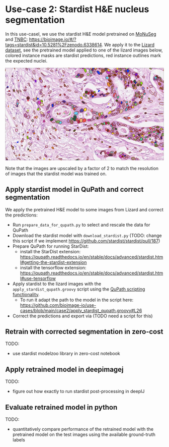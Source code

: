# Use-case 2: Stardist H&E nucleus segmentation

In this use-casel, we use the stardist H&E model pretrained on [MoNuSeg](https://monuseg.grand-challenge.org/Data/) and [TNBC](https://zenodo.org/record/1175282#.X6mwG9so-CN): https://bioimage.io/#/?tags=stardist&id=10.5281%2Fzenodo.6338614.
We apply it to the [Lizard dataset](https://warwick.ac.uk/fac/cross_fac/tia/data/lizard/), see the pretrained model applied to one of the lizard images below, colored instance masks are stardist predictions, red instance outlines mark the expected nuclei.

<img src="images/stardist_he_lizard.png" alt="drawing" width="800"/>

Note that the images are upscaled by a factor of 2 to match the resolution of images that the stardist model was trained on.

## Apply stardist model in QuPath and correct segmentation

We apply the pretrained H&E model to some images from Lizard and correct the predictions:
- Run `prepare_data_for_qupath.py` to select and rescale the data for QuPath
- Download the stardist model with `download_stardist.py` (TODO: change this script if we implement https://github.com/stardist/stardist/pull/187)
- Prepare QuPath for running StarDist:
  - install the StarDist extension: https://qupath.readthedocs.io/en/stable/docs/advanced/stardist.html#getting-the-stardist-extension
  - install the tensorflow extension: https://qupath.readthedocs.io/en/stable/docs/advanced/stardist.html#use-tensorflow
- Apply stardist to the lizard images with the `apply_stardist_qupath.groovy` script using the [QuPath scripting functionality](https://qupath.readthedocs.io/en/stable/docs/scripting/workflows_to_scripts.html#running-a-script-for-a-single-image). 
  - To run it adapt the path to the model in the script here: https://github.com/bioimage-io/use-cases/blob/main/case2/apply_stardist_qupath.groovy#L26
- Correct the predictions and export via (TODO need a script for this)

## Retrain with corrected segmentation in zero-cost

TODO:
- use stardist modelzoo library in zero-cost notebook

## Apply retrained model in deepimagej

TODO:
- figure out how exactly to run stardist post-processing in deepIJ

## Evaluate retrained model in python

TODO:
- quantitatively compare performance of the retrained model with the pretrained model on the test images using the available ground-truth labels
